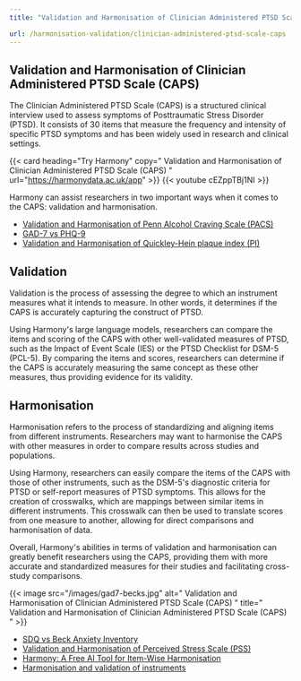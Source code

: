 ```yaml
---
title: "Validation and Harmonisation of Clinician Administered PTSD Scale (CAPS)"

url: /harmonisation-validation/clinician-administered-ptsd-scale-caps
---
```


## Validation and Harmonisation of Clinician Administered PTSD Scale (CAPS)

The Clinician Administered PTSD Scale (CAPS) is a structured clinical interview used to assess symptoms of Posttraumatic Stress Disorder (PTSD). It consists of 30 items that measure the frequency and intensity of specific PTSD symptoms and has been widely used in research and clinical settings.

{{< card heading="Try Harmony" copy=" Validation and Harmonisation of Clinician Administered PTSD Scale (CAPS) " url="https://harmonydata.ac.uk/app" >}}
{{< youtube cEZppTBj1NI >}}

Harmony can assist researchers in two important ways when it comes to the CAPS: validation and harmonisation.

* [Validation and Harmonisation of Penn Alcohol Craving Scale (PACS)](/harmonisation-validation/penn-alcohol-craving-scale-pacs)
* [GAD-7 vs PHQ-9](/compare-harmonise-instruments/gad-7-vs-phq-9/)
* [Validation and Harmonisation of Quickley-Hein plaque index (PI)](/harmonisation-validation/quickley-hein-plaque-index-pi)

## Validation
Validation is the process of assessing the degree to which an instrument measures what it intends to measure. In other words, it determines if the CAPS is accurately capturing the construct of PTSD.

Using Harmony's large language models, researchers can compare the items and scoring of the CAPS with other well-validated measures of PTSD, such as the Impact of Event Scale (IES) or the PTSD Checklist for DSM-5 (PCL-5). By comparing the items and scores, researchers can determine if the CAPS is accurately measuring the same concept as these other measures, thus providing evidence for its validity.

## Harmonisation
Harmonisation refers to the process of standardizing and aligning items from different instruments. Researchers may want to harmonise the CAPS with other measures in order to compare results across studies and populations.

Using Harmony, researchers can easily compare the items of the CAPS with those of other instruments, such as the DSM-5's diagnostic criteria for PTSD or self-report measures of PTSD symptoms. This allows for the creation of crosswalks, which are mappings between similar items in different instruments. This crosswalk can then be used to translate scores from one measure to another, allowing for direct comparisons and harmonisation of data.

Overall, Harmony's abilities in terms of validation and harmonisation can greatly benefit researchers using the CAPS, providing them with more accurate and standardized measures for their studies and facilitating cross-study comparisons.


{{< image src="/images/gad7-becks.jpg" alt=" Validation and Harmonisation of Clinician Administered PTSD Scale (CAPS) " title=" Validation and Harmonisation of Clinician Administered PTSD Scale (CAPS) " >}}









* [SDQ vs Beck Anxiety Inventory](/sdq-vs-beck-anxiety-inventory)
* [Validation and Harmonisation of Perceived Stress Scale (PSS)](/harmonisation-validation/perceived-stress-scale-pss)
* [Harmony: A Free AI Tool for Item-Wise Harmonisation](/item-harmonisation/harmony-a-free-ai-tool-for-item-wise-harmonisation)
* [Harmonisation and validation of instruments](/harmonisation-validation/)